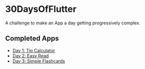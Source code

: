 # 30DaysOfFlutter

A challenge to make an App a day getting progressively complex.

## Completed Apps

- [Day 1: Tip Calculator](https://github.com/brewmeakay/30DaysOfFlutter/tree/main/01_tip_calculator)
- [Day 2: Easy Read](https://github.com/brewmeakay/30DaysOfFlutter/tree/main/02_easy_read)
- [Day 3: Simple Flashcards](https://github.com/brewmeakay/30DaysOfFlutter/tree/main/03_basic_flashcards)


